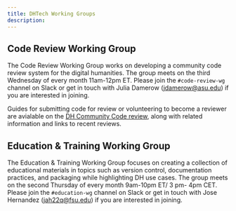```yaml
---
title: DHTech Working Groups
description:
---
```


## Code Review Working Group

The Code Review Working Group works on developing a community code review system for the digital humanities. The group meets on the third Wednesday of every month 11am-12pm ET. Please join the `#code-review-wg` channel on Slack or get in touch with Julia Damerow (jdamerow@asu.edu) if you are interested in joining.

Guides for submitting code for review or volunteering to become a reviewer are avialable on the [DH Community Code review](https://dhcodereview.github.io/), along with related information and links to recent reviews.

## Education & Training Working Group

The Education & Training Working Group focuses on creating a collection of educational materials in topics such as version control, documentation practices, and packaging while highlighting DH use cases. The group meets on the second Thursday of every month 9am-10pm ET/ 3 pm- 4pm CET. Please join the `#education-wg` channel on Slack or get in touch with Jose Hernandez (jah22q@fsu.edu) if you are interested in joining.

